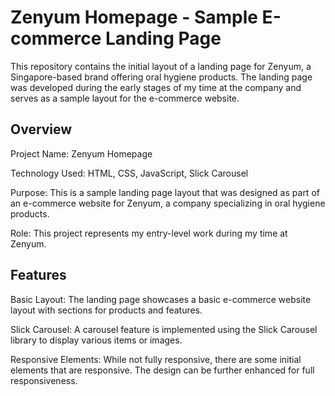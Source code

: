 # **Zenyum Homepage - Sample E-commerce Landing Page**

This repository contains the initial layout of a landing page for Zenyum, a Singapore-based brand offering oral hygiene products. The landing page was developed during the early stages of my time at the company and serves as a sample layout for the e-commerce website.



## **Overview**

Project Name: Zenyum Homepage

Technology Used: HTML, CSS, JavaScript, Slick Carousel

Purpose: This is a sample landing page layout that was designed as part of an e-commerce website for Zenyum, a company specializing in oral hygiene products.

Role: This project represents my entry-level work during my time at Zenyum.



## **Features**

Basic Layout: The landing page showcases a basic e-commerce website layout with sections for products and features.

Slick Carousel: A carousel feature is implemented using the Slick Carousel library to display various items or images.

Responsive Elements: While not fully responsive, there are some initial elements that are responsive. The design can be further enhanced for full responsiveness.
